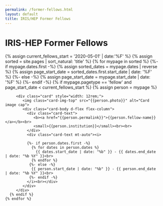 ```yaml
---
permalink: /former-fellows.html
layout: default
title: IRIS/HEP Former Fellows
---
```


# IRIS-HEP Former Fellows

<div class="container-fluid">
  <div class="row">
    {% assign current_fellows_start = '2020-05-01' | date:'%F' %}
    {% assign sorted = site.pages | sort_natural: 'title' %}
    {% for mypage in sorted %}
      {%- if mypage.dates.first -%}
        {% assign sorted_dates = mypage.dates | reverse %}
        {% assign page_start_date = sorted_dates.first.start_date | date: '%F' %}
      {%- else -%}
        {% assign page_start_date = mypage.start_date | date: '%F' %}
      {%- endif -%}
      {% if mypage.pagetype == 'fellow' and page_start_date < current_fellows_start %}
         {% assign person = mypage %}

         <div class="card" style="width: 12rem;">
            <img class="card-img-top" src="{{person.photo}}" alt="Card image cap">
            <div class="card-body d-flex flex-column">
              <div class="card-text">
                 <b><a href="{{person.permalink}}">{{person.fellow-name}}</a></b><br>
                 <small>{{person.institution}}</small><br><br>
              </div>
              <div class="card-text mt-auto"><i>

              {%- if person.dates.first -%}
                {% for dates in person.dates %}
                  {{ dates.start_date | date: "%b" }} - {{ dates.end_date | date: "%b %Y" }}<br>
                {% endfor %}
               {%- else -%}
                {{ person.start_date | date: "%b" }} - {{ person.end_date | date: "%b %Y" }}<br>
               {%- endif -%}
              </i><br></div>
            </div>
         </div>
      {% endif %}
    {% endfor %}
  </div>
  <br>
</div>
